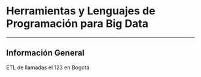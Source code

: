 # Herramientas y Lenguajes de Programación para Big Data
-------------------------------
## Información General
ETL de llamadas el 123 en Bogotá
